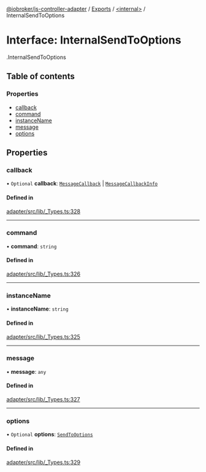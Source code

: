 [@iobroker/js-controller-adapter](../README.md) / [Exports](../modules.md) / [<internal\>](../modules/internal_.md) / InternalSendToOptions

# Interface: InternalSendToOptions

[<internal>](../modules/internal_.md).InternalSendToOptions

## Table of contents

### Properties

- [callback](internal_.InternalSendToOptions.md#callback)
- [command](internal_.InternalSendToOptions.md#command)
- [instanceName](internal_.InternalSendToOptions.md#instancename)
- [message](internal_.InternalSendToOptions.md#message)
- [options](internal_.InternalSendToOptions.md#options)

## Properties

### callback

• `Optional` **callback**: [`MessageCallback`](../modules/internal_.md#messagecallback) \| [`MessageCallbackInfo`](internal_.MessageCallbackInfo.md)

#### Defined in

[adapter/src/lib/_Types.ts:328](https://github.com/ioBroker/ioBroker.js-controller/blob/fb48eb1c/packages/adapter/src/lib/_Types.ts#L328)

___

### command

• **command**: `string`

#### Defined in

[adapter/src/lib/_Types.ts:326](https://github.com/ioBroker/ioBroker.js-controller/blob/fb48eb1c/packages/adapter/src/lib/_Types.ts#L326)

___

### instanceName

• **instanceName**: `string`

#### Defined in

[adapter/src/lib/_Types.ts:325](https://github.com/ioBroker/ioBroker.js-controller/blob/fb48eb1c/packages/adapter/src/lib/_Types.ts#L325)

___

### message

• **message**: `any`

#### Defined in

[adapter/src/lib/_Types.ts:327](https://github.com/ioBroker/ioBroker.js-controller/blob/fb48eb1c/packages/adapter/src/lib/_Types.ts#L327)

___

### options

• `Optional` **options**: [`SendToOptions`](internal_.SendToOptions.md)

#### Defined in

[adapter/src/lib/_Types.ts:329](https://github.com/ioBroker/ioBroker.js-controller/blob/fb48eb1c/packages/adapter/src/lib/_Types.ts#L329)
